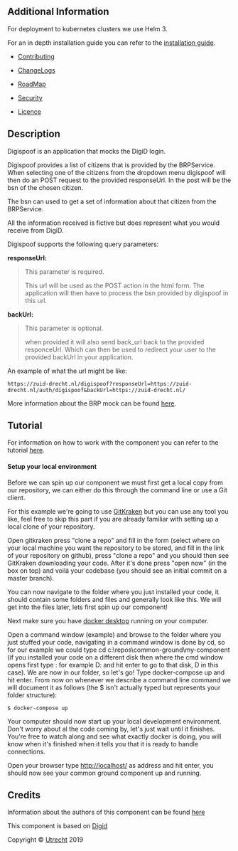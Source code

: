 Additional Information
----

For deployment to kubernetes clusters we use Helm 3.

For an in depth installation guide you can refer to the [installation guide](INSTALLATION.md).

- [Contributing](CONTRIBUTING.md)

- [ChangeLogs](CHANGELOG.md)

- [RoadMap](ROADMAP.md)

- [Security](SECURITY.md)

- [Licence](LICENSE.md)

Description
----

Digispoof is an application that mocks the DigiD login.

Digispoof provides a list of citizens that is provided by the BRPService.
When selecting one of the citizens from the dropdown menu digispoof will then do an POST request to the provided responseUrl.
In the post will be the bsn of the chosen citizen.

The bsn can used to get a set of information about that citizen from the BRPService.

All the information received is fictive but does represent what you would receive from DigiD.

Digispoof supports the following query parameters:

**responseUrl:**
> This parameter is required.
>
> This url will be used as the POST action in the html form.
> The application will then have to process the bsn provided by digispoof in this url.

**backUrl:**
> This parameter is optional.
>
> when provided it will also send back_url back to the provided responceUrl.
> Which can then be used to redirect your user to the provided backUrl in your application.

An example of what the url might be like:

`https://zuid-drecht.nl/digispoof?responseUrl=https://zuid-drecht.nl/auth/digispoof&backUrl=https://zuid-drecht.nl/`


More information about the BRP mock can be found [here](https://https://github.com/ConductionNL/brpservice).


Tutorial
----

For information on how to work with the component you can refer to the tutorial [here](TUTORIAL.md).

#### Setup your local environment
Before we can spin up our component we must first get a local copy from our repository, we can either do this through the command line or use a Git client. 

For this example we're going to use [GitKraken](https://www.gitkraken.com/) but you can use any tool you like, feel free to skip this part if you are already familiar with setting up a local clone of your repository.

Open gitkraken press "clone a repo" and fill in the form (select where on your local machine you want the repository to be stored, and fill in the link of your repository on github), press "clone a repo" and you should then see GitKraken downloading your code. After it's done press "open now" (in the box on top) and voilá your codebase (you should see an initial commit on a master branch).

You can now navigate to the folder where you just installed your code, it should contain some folders and files and generally look like this. We will get into the files later, lets first spin up our component!

Next make sure you have [docker desktop](https://www.docker.com/products/docker-desktop) running on your computer.

Open a command window (example) and browse to the folder where you just stuffed your code, navigating in a command window is done by cd, so for our example we could type 
cd c:\repos\common-ground\my-component (if you installed your code on a different disk then where the cmd window opens first type <diskname>: for example D: and hit enter to go to that disk, D in this case). We are now in our folder, so let's go! Type docker-compose up and hit enter. From now on whenever we describe a command line command we will document it as follows (the $ isn't actually typed but represents your folder structure):

```CLI
$ docker-compose up
```

Your computer should now start up your local development environment. Don't worry about al the code coming by, let's just wait until it finishes. You're free to watch along and see what exactly docker is doing, you will know when it's finished when it tells you that it is ready to handle connections. 

Open your browser type [<http://localhost/>](https://localhost) as address and hit enter, you should now see your common ground component up and running.


Credits
----

Information about the authors of this component can be found [here](AUTHORS.md)

This component is based on [Digid](https://www.digid.nl/)



Copyright © [Utrecht](https://www.utrecht.nl/) 2019

